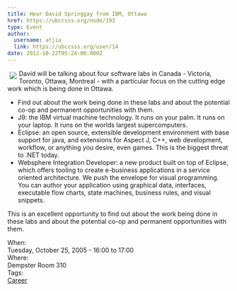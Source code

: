 ```yaml
---
title: Hear David Springgay from IBM, Ottawa 
href: https://ubccsss.org/node/193
type: Event
author:
  username: atjia
  link: https://ubccsss.org/user/14
date: 2012-10-22T05:24:00.000Z
---
```


<div class="field field-name-body field-type-text-with-summary field-label-hidden"><div class="field-items"><div class="field-item even"><p><img src="/files/ibm%20logo.jpg" align="left" vspace="5" hspace="5">David will be talking about four software labs in Canada - Victoria, Toronto, Ottawa, Montreal - with a particular focus on the cutting edge work which is being done in Ottawa.</p>
<ul>
<li>Find out about the work being done in these labs and about the potential co-op and permanent opportunities with them.
</li><li>J9: the IBM virtual machine technology.  It runs on your palm.  It runs on your laptop.  It runs on the worlds largest supercomputers.
</li><li>Eclipse: an open source, extensible development environment with base support for java, and extensions for Aspect J, C++, web development, workflow, or anything you desire, even games.  This is the biggest threat to .NET  today.
</li><li>Websphere Integration Developer: a new product built on top of Eclipse, which offers tooling to create e-business applications in a service oriented architecture.  We push the envelope for visual programming.  You can author your application using graphical data, interfaces, executable flow charts, state machines, business rules, and visual snippets.
</li></ul>
<p>This is an excellent opportunity to find out about the work being done in these labs and about the potential co-op and permanent opportunities with them.</p>
<!--break--></div></div></div><div class="field field-name-field-dates field-type-datetime field-label-above"><div class="field-label">When:&#xA0;</div><div class="field-items"><div class="field-item even"><span class="date-display-single">Tuesday, October 25, 2005 - <span class="date-display-range"><span class="date-display-start">16:00</span> to <span class="date-display-end">17:00</span></span></span></div></div></div><div class="field field-name-field-location field-type-text field-label-above"><div class="field-label">Where:&#xA0;</div><div class="field-items"><div class="field-item even">Dempster Room 310</div></div></div>    <footer>
    <div class="field field-name-field-tags field-type-taxonomy-term-reference field-label-above"><div class="field-label">Tags:&#xA0;</div><div class="field-items"><div class="field-item even"><a href="/career">Career</a></div></div></div>      </footer>